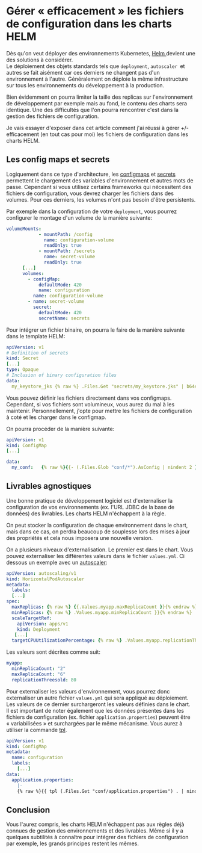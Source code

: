 # Gérer « efficacement » les fichiers de configuration dans les charts HELM

  Dès qu'on veut déployer des environnements Kubernetes, <a href="https://helm.sh/">Helm </a>devient une des solutions à considérer.<br />Le déploiement des objets standards tels que <code>deployment</code>, <code>autoscaler </code>et autres se fait aisément car ces derniers ne changent pas d'un environnement à l'autre. Généralement on déploie la même infrastructure sur tous les environnements du développement à la production.

Bien évidemment on pourra limiter la taille des replicas sur l'environnement de développement par exemple mais au fond, le contenu des charts sera identique. Une des difficultés que l'on pourra rencontrer c'est dans la gestion des fichiers de configuration. 

Je vais essayer d'exposer dans cet article comment j'ai réussi à gérer +/- efficacement (en tout cas pour moi) les fichiers de configuration dans les charts HELM.

## Les config maps et secrets

Logiquement dans ce type d'architecture, les [configmaps](https://kubernetes.io/docs/concepts/configuration/configmap/) et [secrets](https://kubernetes.io/docs/concepts/configuration/secret/) permettent le chargement des variables d'environnement et autres mots de passe. Cependant si vous utilisez certains frameworks qui nécessitent des fichiers de configuration, vous devrez charger les fichiers dans des volumes. Pour ces derniers, les volumes n'ont pas besoin d'être persistents.

Par exemple dans la configuration de votre `deployment`, vous pourrez configurer le montage d'un volume de la manière suivante:  


```yaml
volumeMounts:
            - mountPath: /config
              name: configuration-volume
              readOnly: true
            - mountPath: /secrets
              name: secret-volume
              readOnly: true
      [...]
      volumes:
        - configMap:
            defaultMode: 420
            name: configuration
          name: configuration-volume
        - name: secret-volume
          secret:
            defaultMode: 420
            secretName: secrets
```


Pour intégrer un fichier binaire, on pourra le faire de la manière suivante dans le template HELM:

```yaml
apiVersion: v1
# Definition of secrets
kind: Secret
[...]
type: Opaque
# Inclusion of binary configuration files
data:
  my_keystore_jks {% raw %} .Files.Get "secrets/my_keystore.jks" | b64enc }} {% endraw %}
```


Vous pouvez définir les fichiers directement dans vos configmaps. Cependant, si vos fichiers sont volumineux, vous aurez du mal à les maintenir. Personnellement, j'opte pour mettre les fichiers de configuration à coté et les charger dans le configmap.

On pourra procéder de la manière suivante:

```yaml
apiVersion: v1
kind: ConfigMap
[...]

data:
  my_conf:   {% raw %}{{- (.Files.Glob "conf/*").AsConfig | nindent 2 }} {% endraw %}

```


## Livrables agnostiques

Une bonne pratique de développement logiciel est d'externaliser la configuration de vos environnements (ex. l'URL JDBC de la base de données) des livrables. Les charts HELM n'échappent à la règle.

On peut stocker la configuration de chaque environnement dans le chart, mais dans ce cas, on perdra beaucoup de souplesse lors des mises à jour des propriétés et cela nous imposera une nouvelle version.

On a plusieurs niveaux d'externalisation. Le premier est dans le chart. Vous pouvez externaliser les différentes valeurs dans le fichier `values.yml`. Ci dessous un exemple avec un [autoscaler](https://kubernetes.io/docs/tasks/run-application/horizontal-pod-autoscale/):

```yaml
apiVersion: autoscaling/v1
kind: HorizontalPodAutoscaler
metadata:
  labels:
  [...]
spec:
  maxReplicas: {% raw %} {{.Values.myapp.maxReplicaCount }}{% endraw %}
  minReplicas: {% raw %} .Values.myapp.minReplicaCount }}{% endraw %}
  scaleTargetRef:
    apiVersion: apps/v1
    kind: Deployment
   [...]
  targetCPUUtilizationPercentage: {% raw %} .Values.myapp.replicationThreesold }}{% endraw %}

```


Les valeurs sont décrites comme suit:

```yaml
myapp:
  minReplicaCount: "2"
  maxReplicaCount: "6"
  replicationThreesold: 80
```


Pour externaliser les valeurs d'environnement, vous pourrez donc externaliser un autre fichier `values.yml` qui sera appliqué au déploiement. Les valeurs de ce dernier surchargeront les valeurs définies dans le chart.  
Il est important de noter également que les données présentes dans les fichiers de configuration (ex. fichier `application.properties`) peuvent être « variabilisées » et surchargées par le même mécanisme. Vous aurez à utiliser la commande [tpl](https://helm.sh/docs/chart_template_guide/functions_and_pipelines/).  


```yaml
apiVersion: v1
kind: ConfigMap
metadata:
  name: configuration
  labels:
    [...]
data:
  application.properties: 
    |- 
    {% raw %}{{ tpl (.Files.Get "conf/application.properties") . | nindent 4}} {% endraw %}
```


## Conclusion

Vous l'aurez compris, les charts HELM n'échappent pas aux règles déjà connues de gestion des environnements et des livrables. Même si il y a quelques subtilités à connaître pour intégrer des fichiers de configuration par exemple, les grands principes restent les mêmes.
